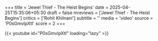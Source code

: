 +++
title = 'Jewel Thief - The Heist Begins'
date = 2025-04-25T15:35:06+05:30
draft = false
mreviews = ['Jewel Thief - The Heist Begins']
critics = ['Rohit Khilnani']
subtitle = ''
media = 'video'
source = 'P0sGmvlpXtI'
score = 2
+++

{{< youtube id="P0sGmvlpXtI" loading="lazy" >}}
